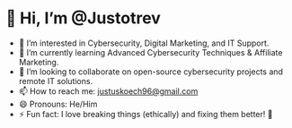 # 👋 Hi, I’m @Justotrev  
- 👀 I’m interested in Cybersecurity, Digital Marketing, and IT Support.  
- 🌱 I’m currently learning Advanced Cybersecurity Techniques & Affiliate Marketing.  
- 💞️ I’m looking to collaborate on open-source cybersecurity projects and remote IT solutions.  
- 📫 How to reach me: [justuskoech96@gmail.com](mailto:justuskoech96@gmail.com)  
- 😄 Pronouns: He/Him  
- ⚡ Fun fact: I love breaking things (ethically) and fixing them better! 🚀  


